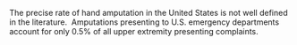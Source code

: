 The precise rate of hand amputation in the United States is not well defined in the literature.  Amputations presenting to U.S. emergency departments account for only 0.5% of all upper extremity presenting complaints.